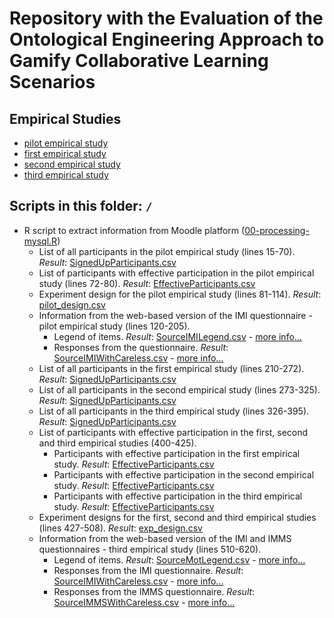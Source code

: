 # Repository with the Evaluation of the Ontological Engineering Approach to Gamify Collaborative Learning Scenarios




## Empirical Studies

* [pilot empirical study](pilot-study/)
* [first empirical study](study01/)
* [second empirical study](study02/)
* [third empirical study](study03/)

## Scripts in this folder: `/`
 

 * R script to extract information from Moodle platform ([00-processing-mysql.R](https://github.com/geiser/phd-thesis-evaluation/blob/master/00-processing-mysql.R))
   - List of all participants in the pilot empirical study (lines 15-70). _Result_: [SignedUpParticipants.csv](pilot-study/data/SignedUpParticipants.csv)
   - List of participants with effective participation in the pilot empirical study (lines 72-80). _Result_: [EffectiveParticipants.csv](pilot-study/data/EffectiveParticipants.csv)
   - Experiment design for the pilot empirical study (lines 81-114). _Result_: [pilot_design.csv](report/pilot_design.csv)
   - Information from the web-based version of the IMI questionnaire - pilot empirical study (lines 120-205).
     - Legend of items. _Result_: [SourceIMILegend.csv](pilot-study/data/SourceIMILegend.csv) - [more info...](pilot-study/data/)
     - Responses from the questionnaire. _Result_: [SourceIMIWithCareless.csv](pilot-study/data/SourceIMIWithCareless.csv) - [more info...](pilot-study/data/)
   - List of all participants in the first empirical study (lines 210-272). _Result_: [SignedUpParticipants.csv](study01/data/SignedUpParticipants.csv)
   - List of all participants in the second empirical study (lines 273-325). _Result_: [SignedUpParticipants.csv](study02/data/SignedUpParticipants.csv)
   - List of all participants in the third empirical study (lines 326-395). _Result_: [SignedUpParticipants.csv](study03/data/SignedUpParticipants.csv)
   - List of participants with effective participation in the first, second and third empirical studies (400-425).
     - Participants with effective participation in the first empirical study. _Result_: [EffectiveParticipants.csv](study01/data/EffectiveParticipants.csv)
     - Participants with effective participation in the second empirical study. _Result_: [EffectiveParticipants.csv](study02/data/EffectiveParticipants.csv)
     - Participants with effective participation in the third empirical study. _Result_: [EffectiveParticipants.csv](study03/data/EffectiveParticipants.csv)
   - Experiment designs for the first, second and third empirical studies (lines 427-508). _Result_: [exp_design.csv](report/exp_design.csv)
   - Information from the web-based version of the IMI and IMMS questionnaires - third empirical study (lines 510-620).
     - Legend of items. _Result_: [SourceMotLegend.csv](study03/data/SourceMotLegend.csv) - [more info...](pilot-study/data/)
     - Responses from the IMI questionnaire. _Result_: [SourceIMIWithCareless.csv](study03/data/SourceIMIWithCareless.csv) - [more info...](study03/data/)
     - Responses from the IMMS questionnaire. _Result_: [SourceIMMSWithCareless.csv](study03/data/SourceIMMSWithCareless.csv) - [more info...](study03/data/)
  
